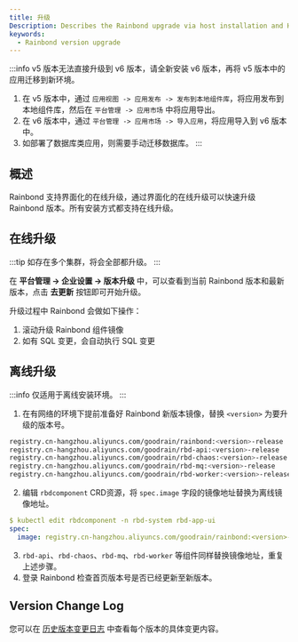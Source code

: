 ```yaml
---
title: 升级
Description: Describes the Rainbond upgrade via host installation and Helm installation
keywords:
  - Rainbond version upgrade
---
```


:::info
v5 版本无法直接升级到 v6 版本，请全新安装 v6 版本，再将 v5 版本中的应用迁移到新环境。

1. 在 v5 版本中，通过 `应用视图 -> 应用发布 -> 发布到本地组件库`，将应用发布到本地组件库，然后在 `平台管理 -> 应用市场` 中将应用导出。
2. 在 v6 版本中，通过 `平台管理 -> 应用市场 -> 导入应用`，将应用导入到 v6 版本中。
3. 如部署了数据库类应用，则需要手动迁移数据库。
   :::

## 概述

Rainbond 支持界面化的在线升级，通过界面化的在线升级可以快速升级 Rainbond 版本。所有安装方式都支持在线升级。

## 在线升级

:::tip
如存在多个集群，将会全部都升级。
:::

在 **平台管理 -> 企业设置 -> 版本升级** 中，可以查看到当前 Rainbond 版本和最新版本，点击 **去更新** 按钮即可开始升级。

升级过程中 Rainbond 会做如下操作：

1. 滚动升级 Rainbond 组件镜像
2. 如有 SQL 变更，会自动执行 SQL 变更

## 离线升级

:::info
仅适用于离线安装环境。
:::

1. 在有网络的环境下提前准备好 Rainbond 新版本镜像，替换 `<version>` 为要升级的版本号。

```bash
registry.cn-hangzhou.aliyuncs.com/goodrain/rainbond:<version>-release
registry.cn-hangzhou.aliyuncs.com/goodrain/rbd-api:<version>-release
registry.cn-hangzhou.aliyuncs.com/goodrain/rbd-chaos:<version>-release
registry.cn-hangzhou.aliyuncs.com/goodrain/rbd-mq:<version>-release
registry.cn-hangzhou.aliyuncs.com/goodrain/rbd-worker:<version>-release
```

2. 编辑 `rbdcomponent` CRD资源，将 `spec.image` 字段的镜像地址替换为离线镜像地址。

```yaml
$ kubectl edit rbdcomponent -n rbd-system rbd-app-ui
spec:
  image: registry.cn-hangzhou.aliyuncs.com/goodrain/rainbond:<version>-release
```

3. `rbd-api`、`rbd-chaos`、`rbd-mq`、`rbd-worker` 等组件同样替换镜像地址，重复上述步骤。
4. 登录 Rainbond 检查首页版本号是否已经更新至新版本。

## Version Change Log

您可以在 [历史版本变更日志](https://github.com/goodrain/rainbond/releases) 中查看每个版本的具体变更内容。
